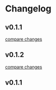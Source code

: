 # Changelog


## v0.1.1

[compare changes](https://undefined/undefined/compare/v0.1.2...v0.1.1)

## v0.1.2

[compare changes](https://undefined/undefined/compare/v0.1.1...v0.1.2)

## v0.1.1

